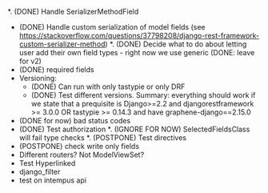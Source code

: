 *. (DONE) Handle SerializerMethodField
*  (DONE) Handle custom serialization of model fields (see https://stackoverflow.com/questions/37798208/django-rest-framework-custom-serializer-method)
*. (DONE) Decide what to do about letting user add their own field types - right now we use generic (DONE: leave for v2)
*  (DONE) required fields 
* Versioning:
  - (DONE) Can run with only tastypie or only DRF
  - (DONE) Test different versions. Summary: everything should work if we
    state that a prequisite is Django>=2.2 and djangorestframework >= 3.0.0 OR
    tastypie >= 0.14.3 and have graphene-django==2.15.0
* (DONE for now) bad status codes 
* (DONE) Test authorization
*. (IGNORE FOR NOW) SelectedFieldsClass will fail type checks 
*. (POSTPONE) Test directives
* (POSTPONE) check write only fields
* Different routers? Not ModelViewSet?
* Test Hyperlinked
* django_filter
* test on intempus api
